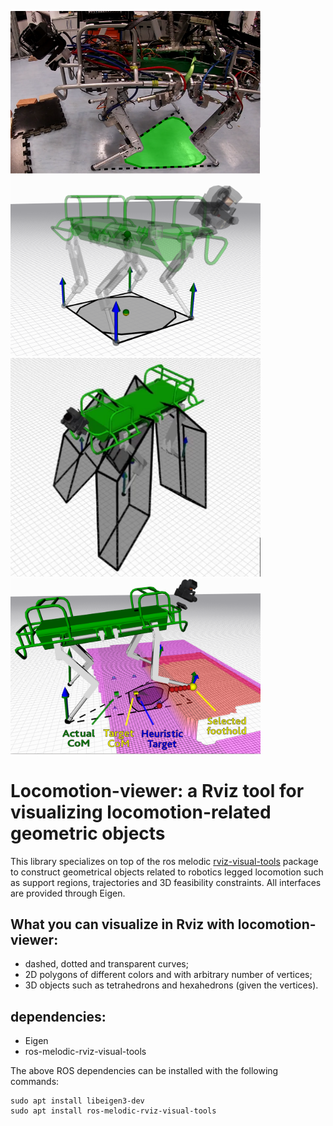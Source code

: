 <img src="https://github.com/orsoromeo/jet-leg/blob/master/figs/feasible_region.png" alt="hyqgreen" width="400"/>  <img src="https://github.com/orsoromeo/jet-leg/blob/master/figs/four_stance.png" alt="planning" width="400"/>
<img src="https://github.com/orsoromeo/jet-leg/blob/master/figs/force_polygons.png" alt="hyqgreen" width="400"/>  <img src="https://github.com/orsoromeo/jet-leg/blob/master/figs/foothold_planning.png" alt="planning" width="400"/>


# Locomotion-viewer: a Rviz tool for visualizing locomotion-related geometric objects
This library specializes on top of the ros melodic [rviz-visual-tools](https://github.com/PickNikRobotics/rviz_visual_tools) package to construct geometrical objects related to robotics legged locomotion such as support regions, trajectories and 3D feasibility constraints. All interfaces are provided through Eigen.

## What you can visualize in Rviz with locomotion-viewer:
- dashed, dotted and transparent curves;
- 2D polygons of different colors and with arbitrary number of vertices;
- 3D objects such as tetrahedrons and hexahedrons (given the vertices).

## dependencies:

- Eigen
- ros-melodic-rviz-visual-tools


The above ROS dependencies can be installed with the following commands:
```
sudo apt install libeigen3-dev
sudo apt install ros-melodic-rviz-visual-tools
```
